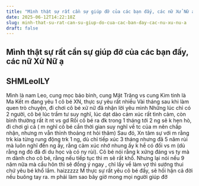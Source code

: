 ```yaml
---
title: "Mình thật sự rất cần sự giúp đỡ của các bạn đấy, các nữ Xử Nữ ạ"
date: 2025-06-12T14:22:18Z
slug: minh-that-su-rat-can-su-giup-do-cua-cac-ban-day-cac-nu-xu-nu-a
draft: false
---
```


## Mình thật sự rất cần sự giúp đỡ của các bạn đấy, các nữ Xử Nữ ạ

## SHMLeoILY

Mình là nam Leo, cung mọc bảo bình, cung Mặt Trăng vs cung Kim tinh là Ma Kết
m đang yêu 1 cô bé XN, thực sự yêu rất nhiều
Vài tháng sau khi làm quen trò chuyện, đi chơi cô bé xử nữ đã nhận lời yêu mình
Những lúc chỉ có 2 người, cô bé lúc trầm tư suy nghĩ, lúc dạt dào cảm xúc rất tình cảm, còn bình thường rất ít nt vs gd 
Rồi cô bé ra đk trong 1 tháng tới 2 ng sẽ k hẹn hò, đi chơi gì cả ( m nghĩ cô bé cần thời gian suy nghĩ về tc của m nên chấp nhận, nhưng m vẫn thỉnh thoảng nt hỏi thăm)
Sau đó, Xn tâm sự với m rằng trk kia từng rung động trk 1 ng, dù chỉ tiếp xúc 3 tháng nhưng đã 5 năm rùi mà luôn nghĩ đến ng ấy, rằng cảm xúc nhớ nhung ấy k hề có đối vs m (dù rằng ng đó đã đi du học và có ny rùi). Cô bé nói rằng k xứng đáng vs ty mà m dành cho cô bé, rằng nếu tiếp tục thì m sẽ rất khổ. 
Nhưng lại nói nếu 9 năm nữa mà cầu hôn thì sẽ đồng ý ngay , chỉ lấy về làm vợ thì sướng thui chứ yêu bé khổ lắm. haizzzzz 
M thực sự rất yêu cô bé đấy, sẽ hối hận cả đời nếu buông tay ra. m phải làm sao bây giờ mong mọi người giúp đỡ